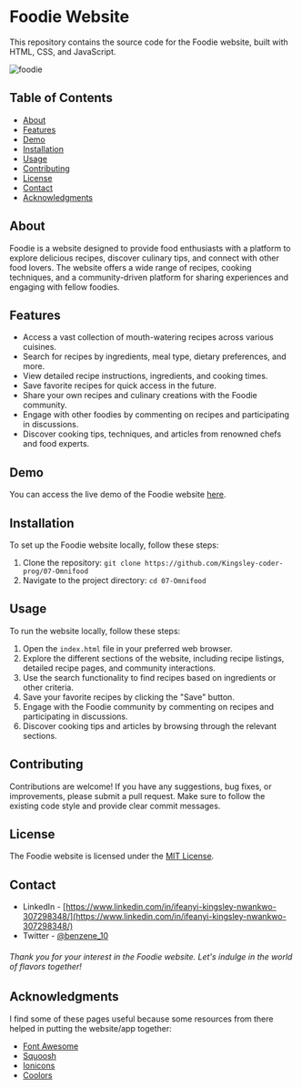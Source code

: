 
# Foodie Website

This repository contains the source code for the Foodie website, built with HTML, CSS, and JavaScript.

![foodie](https://github.com/Kingsley-coder-prog/07-Omnifood/assets/78315203/e2f95fce-374a-43c8-9204-facd3c259ac6)

## Table of Contents

- [About](#about)
- [Features](#features)
- [Demo](#demo)
- [Installation](#installation)
- [Usage](#usage)
- [Contributing](#contributing)
- [License](#license)
- [Contact](#contact)
- [Acknowledgments](#acknowledgments)

## About

Foodie is a website designed to provide food enthusiasts with a platform to explore delicious recipes, discover culinary tips, and connect with other food lovers. The website offers a wide range of recipes, cooking techniques, and a community-driven platform for sharing experiences and engaging with fellow foodies.

## Features

- Access a vast collection of mouth-watering recipes across various cuisines.
- Search for recipes by ingredients, meal type, dietary preferences, and more.
- View detailed recipe instructions, ingredients, and cooking times.
- Save favorite recipes for quick access in the future.
- Share your own recipes and culinary creations with the Foodie community.
- Engage with other foodies by commenting on recipes and participating in discussions.
- Discover cooking tips, techniques, and articles from renowned chefs and food experts.

## Demo

You can access the live demo of the Foodie website [here](https://foodie-point.netlify.app/).

## Installation

To set up the Foodie website locally, follow these steps:

1. Clone the repository: `git clone https://github.com/Kingsley-coder-prog/07-Omnifood`
2. Navigate to the project directory: `cd 07-Omnifood`

## Usage

To run the website locally, follow these steps:

1. Open the `index.html` file in your preferred web browser.
2. Explore the different sections of the website, including recipe listings, detailed recipe pages, and community interactions.
3. Use the search functionality to find recipes based on ingredients or other criteria.
4. Save your favorite recipes by clicking the "Save" button.
5. Engage with the Foodie community by commenting on recipes and participating in discussions.
6. Discover cooking tips and articles by browsing through the relevant sections.

## Contributing

Contributions are welcome! If you have any suggestions, bug fixes, or improvements, please submit a pull request. Make sure to follow the existing code style and provide clear commit messages.

## License

The Foodie website is licensed under the [MIT License](LICENSE).

## Contact


- LinkedIn - [https://www.linkedin.com/in/ifeanyi-kingsley-nwankwo-307298348/](https://www.linkedin.com/in/ifeanyi-kingsley-nwankwo-307298348/)
- Twitter - [@benzene_10](@benzene_10)
###### Thank you for your interest in the Foodie website. Let's indulge in the world of flavors together!

## Acknowledgments

I find some of these pages useful because some resources from there helped in putting the website/app together:
* [Font Awesome](https://fonts.google.com/)
* [Squoosh](https://squoosh.app/)
* [Ionicons](https://ionic.io/ionicons)
* [Coolors](https://coolors.co/?home)
